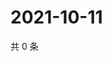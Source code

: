 # 2021-10-11

共 0 条

<!-- BEGIN -->
<!-- 最后更新时间 Mon Oct 11 2021 03:11:34 GMT+0800 (China Standard Time) -->

<!-- END -->
